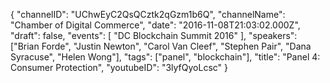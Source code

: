 {
    "channelID": "UChwEyC2QsQCztk2qGzm1b6Q",
    "channelName": "Chamber of Digital Commerce",
    "date": "2016-11-08T21:03:02.000Z",
    "draft": false,
    "events": [
        "DC Blockchain Summit 2016"
    ],
    "speakers": ["Brian Forde", "Justin Newton", "Carol Van Cleef", "Stephen Pair", "Dana Syracuse", "Helen Wong"],
    "tags": ["panel", "blockchain"],
    "title": "Panel 4: Consumer Protection",
    "youtubeID": "3lyfQyoLcsc"
}


